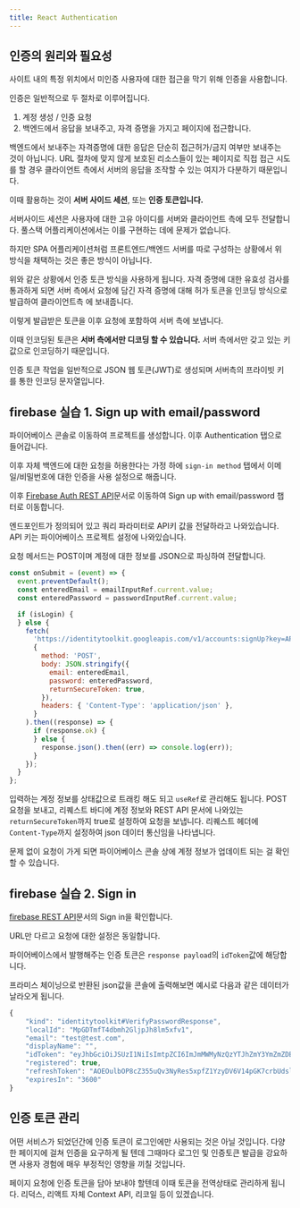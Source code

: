 ```yaml
---
title: React Authentication
---
```


## 인증의 원리와 필요성

사이트 내의 특정 위치에서 미인증 사용자에 대한 접근을 막기 위해 인증을 사용합니다.

인증은 일반적으로 두 절차로 이루어집니다.

1. 계정 생성 / 인증 요청
2. 백엔드에서 응답을 보내주고, 자격 증명을 가지고 페이지에 접근합니다.

백엔드에서 보내주는 자격증명에 대한 응답은 단순히 접근허가/금지 여부만 보내주는 것이 아닙니다. URL 절차에 맞지 않게 보호된 리소스들이 있는 페이지로 직접 접근 시도를 할 경우 클라이언트 측에서 서버의 응답을 조작할 수 있는 여지가 다분하기 때문입니다.

이때 활용하는 것이 **서버 사이드 세션**, 또는 **인증 토큰입니다.**

서버사이드 세션은 사용자에 대한 고유 아이디를 서버와 클라이언트 측에 모두 전달합니다. 풀스택 어플리케이션에서는 이를 구현하는 데에 문제가 없습니다.

하지만 SPA 어플리케이션처럼 프론트엔드/백엔드 서버를 따로 구성하는 상황에서 위 방식을 채택하는 것은 좋은 방식이 아닙니다.

위와 같은 상황에서 인증 토큰 방식을 사용하게 됩니다. 자격 증명에 대한 유효성 검사를 통과하게 되면 서버 측에서 요청에 담긴 자격 증명에 대해 허가 토큰을 인코딩 방식으로 발급하여 클라이언트측 에 보내줍니다.

이렇게 발급받은 토큰을 이후 요청에 포함하여 서버 측에 보냅니다.

이때 인코딩된 토큰은 **서버 측에서만 디코딩 할 수 있습니다.** 서버 측에서만 갖고 있는 키값으로 인코딩하기 때문입니다.

인증 토큰 작업을 일반적으로 JSON 웹 토큰(JWT)로 생성되며 서버측의 프라이빗 키를 통한 인코딩 문자열입니다.

## firebase 실습 1. Sign up with email/password

파이어베이스 콘솔로 이동하여 프로젝트를 생성합니다. 이후 Authentication 탭으로 들어갑니다.

이후 자체 백엔드에 대한 요청을 허용한다는 가정 하에 `sign-in method` 탭에서 이메일/비밀번호에 대한 인증을 사용 설정으로 해줍니다.

이후 [Firebase Auth REST API](https://firebase.google.com/docs/reference/rest/auth#section-create-email-password)문서로 이동하여 Sign up with email/password 챕터로 이동합니다.

엔드포인트가 정의되어 있고 쿼리 파라미터로 API키 값을 전달하라고 나와있습니다. API 키는 파이어베이스 프로젝트 설정에 나와있습니다.

요청 메서드는 POST이며 계정에 대한 정보를 JSON으로 파싱하여 전달합니다.

```javascript
const onSubmit = (event) => {
  event.preventDefault();
  const enteredEmail = emailInputRef.current.value;
  const enteredPassword = passwordInputRef.current.value;

  if (isLogin) {
  } else {
    fetch(
      'https://identitytoolkit.googleapis.com/v1/accounts:signUp?key=API키값',
      {
        method: 'POST',
        body: JSON.stringify({
          email: enteredEmail,
          password: enteredPassword,
          returnSecureToken: true,
        }),
        headers: { 'Content-Type': 'application/json' },
      }
    ).then((response) => {
      if (response.ok) {
      } else {
        response.json().then((err) => console.log(err));
      }
    });
  }
};
```

입력하는 계정 정보를 상태값으로 트래킹 해도 되고 `useRef`로 관리해도 됩니다. POST요청을 보내고, 리퀘스트 바디에 계정 정보와 REST API 문서에 나와있는 `returnSecureToken`까지 true로 설정하여 요청을 보냅니다. 리퀘스트 헤더에 `Content-Type`까지 설정하여 json 데이터 통신임을 나타냅니다.

문제 없이 요청이 가게 되면 파이어베이스 콘솔 상에 계정 정보가 업데이트 되는 걸 확인할 수 있습니다.

## firebase 실습 2. Sign in

[firebase REST API](https://firebase.google.com/docs/reference/rest/auth#section-sign-in-email-password)문서의 Sign in을 확인합니다.

URL만 다르고 요청에 대한 설정은 동일합니다.

파이어베이스에서 발행해주는 인증 토큰은 `response payload`의 `idToken`값에 해당합니다.

프라미스 체이닝으로 반환된 json값을 콘솔에 출력해보면 예시로 다음과 같은 데이터가 날라오게 됩니다.

```javascript
{
    "kind": "identitytoolkit#VerifyPasswordResponse",
    "localId": "MpGDTmfT4dbmh2GljpJh8lm5xfv1",
    "email": "test@test.com",
    "displayName": "",
    "idToken": "eyJhbGciOiJSUzI1NiIsImtpZCI6ImJmMWMyNzQzYTJhZmY3YmZmZDBmODRhODY0ZTljMjc4ZjMxYmM2NTQiLCJ0eXAiOiJKV1QifQ.eyJpc3MiOiJodHRwczovL3NlY3VyZXRva2VuLmdvb2dsZS5jb20vYXV0aC0zMTMyMCIsImF1ZCI6ImF1dGgtMzEzMjAiLCJhdXRoX3RpbWUiOjE2NTg5MDU5ODcsInVzZXJfaWQiOiJNcEdEVG1mVDRkYm1oMkdsanBKaDhsbTV4ZnYxIiwic3ViIjoiTXBHRFRtZlQ0ZGJtaDJHbGpwSmg4bG01eGZ2MSIsImlhdCI6MTY1ODkwNTk4NywiZXhwIjoxNjU4OTA5NTg3LCJlbWFpbCI6InRlc3RAdGVzdC5jb20iLCJlbWFpbF92ZXJpZmllZCI6ZmFsc2UsImZpcmViYXNlIjp7ImlkZW50aXRpZXMiOnsiZW1haWwiOlsidGVzdEB0ZXN0LmNvbSJdfSwic2lnbl9pbl9wcm92aWRlciI6InBhc3N3b3JkIn19.JFHhEiY9pkpctg3cpv-YOsnM_B1j9HJkb-V5MI9jVk_ICRNSLeHUMHyjZcVOMvVXdbrVD4PaZ0mAroGdyS6JZPerqfz19N-CrcQ3XOreIkKV7EhbaV4nkSwsZkYbZUOj349Vtf8_60400hx5ZzwFcta-3Au-oamDJmh5iLYTwpHf4UwTpvaqB1slioc91v3jkgzrc6MHqCxDEkNZFWVv89epuKIRDENhuCUOZyBBYFmbqgqSAtrpCsNxi_T3r0wTCNyDRY3lRQruJXuUDwbVxCcaxFLKF92rea5BaGd1o4aW0UUBk0VijvvMhlQnGIS6GVql7dui5DL_LJdrEItAng",
    "registered": true,
    "refreshToken": "AOEOulbOP8cZ355uQv3NyRes5xpfZ1YzyDV6V14pGK7crbUdsl8qgRluaIlLDucukmvhhmkp_S2POgf0VWiKVLOOM9IrQOU8eFWZv7y95D_j06dcO6lzpf4TNnC24v8SFPW5zYe_2trE-SF2A28TwALOUWAmUmIy-srppI-iEw--RxMqCksx-Zs-9okFVaH2kvktczguqOF3",
    "expiresIn": "3600"
}
```

## 인증 토큰 관리

어떤 서비스가 되었던간에 인증 토큰이 로그인에만 사용되는 것은 아닐 것입니다. 다양한 페이지에 걸쳐 인증을 요구하게 될 텐데 그때마다 로그인 및 인증토큰 발급을 강요하면 사용자 경험에 매우 부정적인 영향을 끼칠 것입니다.

페이지 요청에 인증 토큰을 담아 보내야 할텐데 이때 토큰을 전역상태로 관리하게 됩니다. 리덕스, 리액트 자체 Context API, 리코일 등이 있겠습니다.
